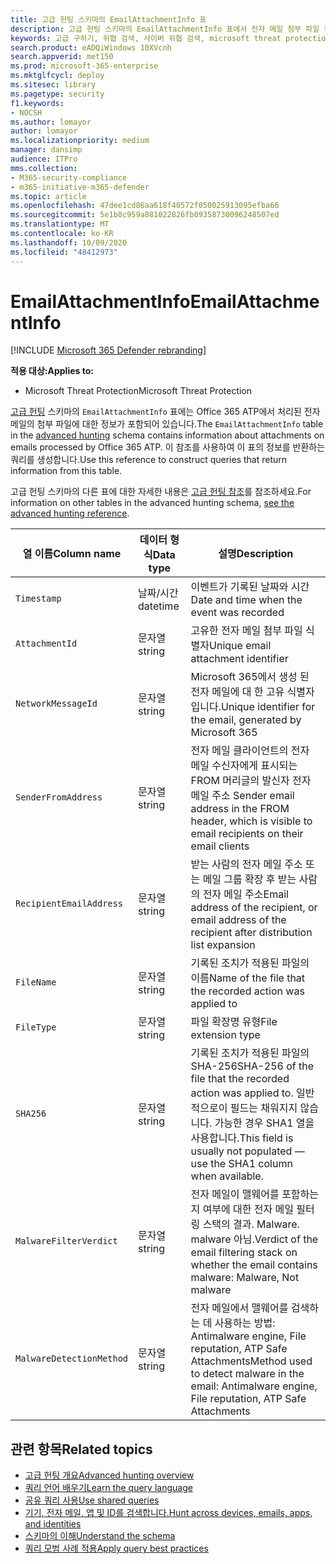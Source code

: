 ```yaml
---
title: 고급 헌팅 스키마의 EmailAttachmentInfo 표
description: 고급 헌팅 스키마의 EmailAttachmentInfo 표에서 전자 메일 첨부 파일 정보에 대해 알아봅니다.
keywords: 고급 구하기, 위협 검색, 사이버 위협 검색, microsoft threat protection, microsoft 365, mtp, m365, 검색, 쿼리, 원격 분석, 스키마 참조, kusto, table, column, EmailAttachmentInfo, 네트워크 메시지 id, 보낸 사람, 받는 사람, 첨부 파일 id, 첨부 파일 이름, 맬웨어 결과
search.product: eADQiWindows 10XVcnh
search.appverid: met150
ms.prod: microsoft-365-enterprise
ms.mktglfcycl: deploy
ms.sitesec: library
ms.pagetype: security
f1.keywords:
- NOCSH
ms.author: lomayor
author: lomayor
ms.localizationpriority: medium
manager: dansimp
audience: ITPro
mms.collection:
- M365-security-compliance
- m365-initiative-m365-defender
ms.topic: article
ms.openlocfilehash: 47dee1cd86aa618f40572f050025913095efba66
ms.sourcegitcommit: 5e1b8c959a081022826fb09358730096248507ed
ms.translationtype: MT
ms.contentlocale: ko-KR
ms.lasthandoff: 10/09/2020
ms.locfileid: "48412973"
---
```

# <a name="emailattachmentinfo"></a><span data-ttu-id="4afe1-104">EmailAttachmentInfo</span><span class="sxs-lookup"><span data-stu-id="4afe1-104">EmailAttachmentInfo</span></span>

[!INCLUDE [Microsoft 365 Defender rebranding](../includes/microsoft-defender.md)]


<span data-ttu-id="4afe1-105">**적용 대상:**</span><span class="sxs-lookup"><span data-stu-id="4afe1-105">**Applies to:**</span></span>
- <span data-ttu-id="4afe1-106">Microsoft Threat Protection</span><span class="sxs-lookup"><span data-stu-id="4afe1-106">Microsoft Threat Protection</span></span>



<span data-ttu-id="4afe1-107">[고급 헌팅](advanced-hunting-overview.md) 스키마의 `EmailAttachmentInfo` 표에는 Office 365 ATP에서 처리된 전자 메일의 첨부 파일에 대한 정보가 포함되어 있습니다.</span><span class="sxs-lookup"><span data-stu-id="4afe1-107">The `EmailAttachmentInfo` table in the [advanced hunting](advanced-hunting-overview.md) schema contains information about attachments on emails processed by Office 365 ATP.</span></span> <span data-ttu-id="4afe1-108">이 참조를 사용하여 이 표의 정보를 반환하는 쿼리를 생성합니다.</span><span class="sxs-lookup"><span data-stu-id="4afe1-108">Use this reference to construct queries that return information from this table.</span></span>

<span data-ttu-id="4afe1-109">고급 헌팅 스키마의 다른 표에 대한 자세한 내용은 [고급 헌팅 참조](advanced-hunting-schema-tables.md)를 참조하세요.</span><span class="sxs-lookup"><span data-stu-id="4afe1-109">For information on other tables in the advanced hunting schema, [see the advanced hunting reference](advanced-hunting-schema-tables.md).</span></span>

| <span data-ttu-id="4afe1-110">열 이름</span><span class="sxs-lookup"><span data-stu-id="4afe1-110">Column name</span></span> | <span data-ttu-id="4afe1-111">데이터 형식</span><span class="sxs-lookup"><span data-stu-id="4afe1-111">Data type</span></span> | <span data-ttu-id="4afe1-112">설명</span><span class="sxs-lookup"><span data-stu-id="4afe1-112">Description</span></span> |
|-------------|-----------|-------------|
| `Timestamp` | <span data-ttu-id="4afe1-113">날짜/시간</span><span class="sxs-lookup"><span data-stu-id="4afe1-113">datetime</span></span> | <span data-ttu-id="4afe1-114">이벤트가 기록된 날짜와 시간</span><span class="sxs-lookup"><span data-stu-id="4afe1-114">Date and time when the event was recorded</span></span> |
| `AttachmentId` | <span data-ttu-id="4afe1-115">문자열</span><span class="sxs-lookup"><span data-stu-id="4afe1-115">string</span></span> | <span data-ttu-id="4afe1-116">고유한 전자 메일 첨부 파일 식별자</span><span class="sxs-lookup"><span data-stu-id="4afe1-116">Unique email attachment identifier</span></span> |
| `NetworkMessageId` | <span data-ttu-id="4afe1-117">문자열</span><span class="sxs-lookup"><span data-stu-id="4afe1-117">string</span></span> | <span data-ttu-id="4afe1-118">Microsoft 365에서 생성 된 전자 메일에 대 한 고유 식별자입니다.</span><span class="sxs-lookup"><span data-stu-id="4afe1-118">Unique identifier for the email, generated by Microsoft 365</span></span> |
| `SenderFromAddress` | <span data-ttu-id="4afe1-119">문자열</span><span class="sxs-lookup"><span data-stu-id="4afe1-119">string</span></span> | <span data-ttu-id="4afe1-120">전자 메일 클라이언트의 전자 메일 수신자에게 표시되는 FROM 머리글의 발신자 전자 메일 주소 </span><span class="sxs-lookup"><span data-stu-id="4afe1-120">Sender email address in the FROM header, which is visible to email recipients on their email clients</span></span> |
| `RecipientEmailAddress` | <span data-ttu-id="4afe1-121">문자열</span><span class="sxs-lookup"><span data-stu-id="4afe1-121">string</span></span> | <span data-ttu-id="4afe1-122">받는 사람의 전자 메일 주소 또는 메일 그룹 확장 후 받는 사람의 전자 메일 주소</span><span class="sxs-lookup"><span data-stu-id="4afe1-122">Email address of the recipient, or email address of the recipient after distribution list expansion</span></span> |
| `FileName` | <span data-ttu-id="4afe1-123">문자열</span><span class="sxs-lookup"><span data-stu-id="4afe1-123">string</span></span> | <span data-ttu-id="4afe1-124">기록된 조치가 적용된 파일의 이름</span><span class="sxs-lookup"><span data-stu-id="4afe1-124">Name of the file that the recorded action was applied to</span></span> |
| `FileType` | <span data-ttu-id="4afe1-125">문자열</span><span class="sxs-lookup"><span data-stu-id="4afe1-125">string</span></span> | <span data-ttu-id="4afe1-126">파일 확장명 유형</span><span class="sxs-lookup"><span data-stu-id="4afe1-126">File extension type</span></span> |
| `SHA256` | <span data-ttu-id="4afe1-127">문자열</span><span class="sxs-lookup"><span data-stu-id="4afe1-127">string</span></span> | <span data-ttu-id="4afe1-128">기록된 조치가 적용된 파일의 SHA-256</span><span class="sxs-lookup"><span data-stu-id="4afe1-128">SHA-256 of the file that the recorded action was applied to.</span></span> <span data-ttu-id="4afe1-129">일반적으로이 필드는 채워지지 않습니다. 가능한 경우 SHA1 열을 사용합니다.</span><span class="sxs-lookup"><span data-stu-id="4afe1-129">This field is usually not populated — use the SHA1 column when available.</span></span> |
| `MalwareFilterVerdict` | <span data-ttu-id="4afe1-130">문자열</span><span class="sxs-lookup"><span data-stu-id="4afe1-130">string</span></span> | <span data-ttu-id="4afe1-131">전자 메일이 맬웨어를 포함하는지 여부에 대한 전자 메일 필터링 스택의 결과. Malware. malware 아님.</span><span class="sxs-lookup"><span data-stu-id="4afe1-131">Verdict of the email filtering stack on whether the email contains malware: Malware, Not malware</span></span> |
| `MalwareDetectionMethod` | <span data-ttu-id="4afe1-132">문자열</span><span class="sxs-lookup"><span data-stu-id="4afe1-132">string</span></span> | <span data-ttu-id="4afe1-133">전자 메일에서 맬웨어를 검색하는 데 사용하는 방법: Antimalware engine, File reputation, ATP Safe Attachments</span><span class="sxs-lookup"><span data-stu-id="4afe1-133">Method used to detect malware in the email: Antimalware engine, File reputation, ATP Safe Attachments</span></span> |

## <a name="related-topics"></a><span data-ttu-id="4afe1-134">관련 항목</span><span class="sxs-lookup"><span data-stu-id="4afe1-134">Related topics</span></span>
- [<span data-ttu-id="4afe1-135">고급 헌팅 개요</span><span class="sxs-lookup"><span data-stu-id="4afe1-135">Advanced hunting overview</span></span>](advanced-hunting-overview.md)
- [<span data-ttu-id="4afe1-136">쿼리 언어 배우기</span><span class="sxs-lookup"><span data-stu-id="4afe1-136">Learn the query language</span></span>](advanced-hunting-query-language.md)
- [<span data-ttu-id="4afe1-137">공유 쿼리 사용</span><span class="sxs-lookup"><span data-stu-id="4afe1-137">Use shared queries</span></span>](advanced-hunting-shared-queries.md)
- [<span data-ttu-id="4afe1-138">기기, 전자 메일, 앱 및 ID를 검색합니다.</span><span class="sxs-lookup"><span data-stu-id="4afe1-138">Hunt across devices, emails, apps, and identities</span></span>](advanced-hunting-query-emails-devices.md)
- [<span data-ttu-id="4afe1-139">스키마의 이해</span><span class="sxs-lookup"><span data-stu-id="4afe1-139">Understand the schema</span></span>](advanced-hunting-schema-tables.md)
- [<span data-ttu-id="4afe1-140">쿼리 모범 사례 적용</span><span class="sxs-lookup"><span data-stu-id="4afe1-140">Apply query best practices</span></span>](advanced-hunting-best-practices.md)
